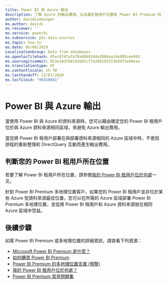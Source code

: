 ```yaml
---
title: Power BI 與 Azure 輸出
description: 了解 Azure 的輸出費用，以及基於租用戶位置與 Power BI Premium 的 Power BI
author: davidiseminger
ms.author: davidi
ms.reviewer: ''
ms.service: powerbi
ms.subservice: pbi-data-sources
ms.topic: how-to
ms.date: 05/08/2019
LocalizationGroup: Data from databases
ms.openlocfilehash: 8fec8f4fa7a78a69693d4a200baa14e905cee943
ms.sourcegitcommit: 653e18d7041d3dd1cf7a38010372366975a98eae
ms.translationtype: HT
ms.contentlocale: zh-TW
ms.lasthandoff: 12/01/2020
ms.locfileid: "96410681"
---
```

# <a name="power-bi-and-azure-egress"></a>Power BI 與 Azure 輸出

當使用 Power BI 與 Azure 的資料來源時，您可以藉由確定您的 Power BI 租用戶位於與 Azure 資料來源相同區域，來避免 Azure 輸出費用。

當您將 Power BI 租用戶部署在與部署資料來源相同的 Azure 區域中時，不會因排程的重新整理和 DirectQuery 互動而產生輸出費用。 

## <a name="determining-where-your-power-bi-tenant-is-located"></a>判斷您的 Power BI 租用戶所在位置

若要了解 Power BI 租用戶所在位置，請參閱[我的 Power BI 租用戶位於何處](../admin/service-admin-where-is-my-tenant-located.md)一文。

針對 Power BI Premium 多地理位置客戶，如果您的 Power BI 租用戶並非位於某些 Azure 型資料來源最佳位置，您可以在所需的 Azure 區域部署 Power BI Premium 多地理位置，並從將 Power BI 租用戶和 Azure 資料來源放在相同 Azure 區域中受益。

## <a name="next-steps"></a>後續步驟

如需 Power BI Premium 或多地理位置的詳細資訊，請查看下列資源：

* [Microsoft Power BI Premium 是什麼？](../admin/service-premium-what-is.md)
* [如何購買 Power BI Premium](../admin/service-admin-premium-purchase.md)
* [Power BI Premium 的多地理位置支援 (預覽)](../admin/service-admin-premium-multi-geo.md)
* [我的 Power BI 租用戶位於何處？](../admin/service-admin-where-is-my-tenant-located.md)
* [Power BI Premium 常見問題集](../admin/service-premium-faq.md)

